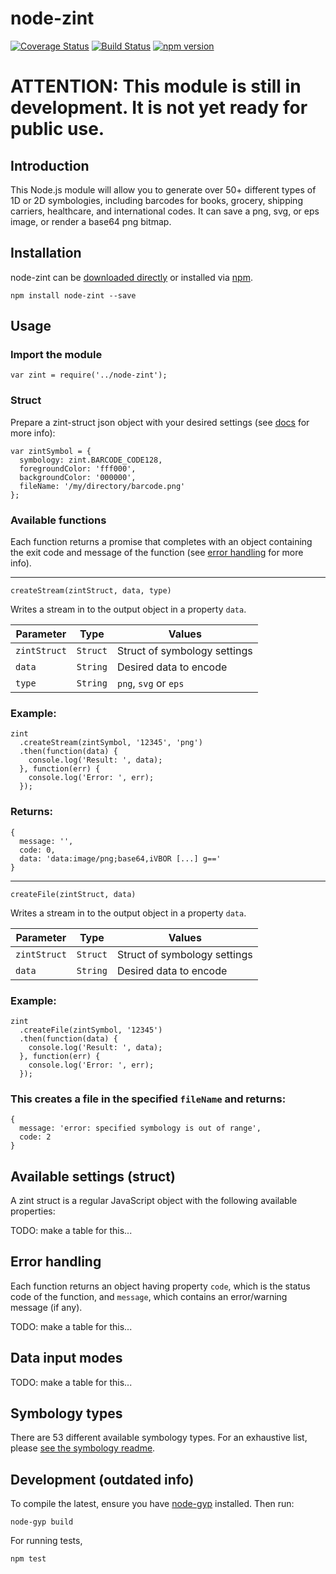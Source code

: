 # node-zint

[![Coverage Status](https://coveralls.io/repos/github/jshor/node-zint/badge.svg?branch=master)](https://coveralls.io/github/jshor/node-zint?branch=master) [![Build Status](https://travis-ci.org/jshor/node-zint.svg?branch=master)](https://travis-ci.org/jshor/node-zint) [![npm version](https://badge.fury.io/js/barnode.svg)](https://badge.fury.io/js/barnode)

# ATTENTION: This module is still in development. It is not yet ready for public use.


## Introduction

This Node.js module will allow you to generate over 50+ different types of 1D or 2D symbologies, including barcodes for books, grocery, shipping carriers, healthcare, and international codes. It can save a png, svg, or eps image, or render a base64 png bitmap.

## Installation

node-zint can be [downloaded directly]() or installed via [npm]().

```
npm install node-zint --save
```
## Usage

### Import the module

```
var zint = require('../node-zint');
```

### Struct

Prepare a zint-struct json object with your desired settings (see [docs]() for more info):
```
var zintSymbol = {
  symbology: zint.BARCODE_CODE128,
  foregroundColor: 'fff000',
  backgroundColor: '000000',
  fileName: '/my/directory/barcode.png'
};
```
### Available functions

Each function returns a promise that completes with an object containing the exit code and message of the function (see [error handling]() for more info).

----------

`createStream(zintStruct, data, type)`

Writes a stream in to the output object in a property `data`.

| Parameter    | Type     | Values                       |
|--------------|----------|------------------------------|
| `zintStruct` | `Struct` | Struct of symbology settings |
| `data`       | `String` | Desired data to encode       |
| `type`       | `String` | `png`, `svg` or `eps`        |


### Example:
```
zint
  .createStream(zintSymbol, '12345', 'png')
  .then(function(data) {
    console.log('Result: ', data);
  }, function(err) { 
    console.log('Error: ', err); 
  });
```
### Returns:
```
{ 
  message: '',
  code: 0,
  data: 'data:image/png;base64,iVBOR [...] g==' 
}
```
----------

`createFile(zintStruct, data)`

Writes a stream in to the output object in a property `data`.

| Parameter    | Type     | Values                       |
|--------------|----------|------------------------------|
| `zintStruct` | `Struct` | Struct of symbology settings |
| `data`       | `String` | Desired data to encode       |


### Example:

```
zint
  .createFile(zintSymbol, '12345')
  .then(function(data) {
    console.log('Result: ', data);
  }, function(err) { 
    console.log('Error: ', err); 
  });
```

### This creates a file in the specified `fileName` and returns:

```
{ 
  message: 'error: specified symbology is out of range',
  code: 2
}
```

## Available settings (struct)

A zint struct is a regular JavaScript object with the following available properties:

TODO: make a table for this...

## Error handling

Each function returns an object having property `code`, which is the status code of the function, and `message`, which contains an error/warning message (if any).

TODO: make a table for this...

## Data input modes

TODO: make a table for this...

## Symbology types

There are 53 different available symbology types. For an exhaustive list, please [see the symbology readme]().

## Development (outdated info)

To compile the latest, ensure you have [node-gyp]() installed. Then run:

```
node-gyp build
```

For running tests,

```
npm test
```